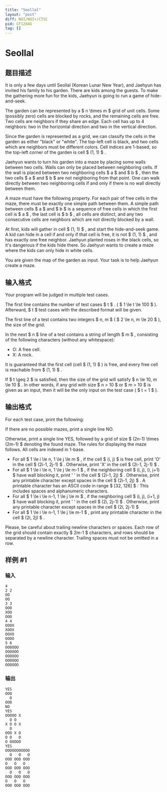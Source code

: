 ```yaml
---
title: "Seollal"
layout: "post"
diff: NOI/NOI+/CTSC
pid: CF1284G
tag: []
---
```


# Seollal

## 题目描述

It is only a few days until Seollal (Korean Lunar New Year), and Jaehyun has invited his family to his garden. There are kids among the guests. To make the gathering more fun for the kids, Jaehyun is going to run a game of hide-and-seek.

The garden can be represented by a $ n \times m $ grid of unit cells. Some (possibly zero) cells are blocked by rocks, and the remaining cells are free. Two cells are neighbors if they share an edge. Each cell has up to 4 neighbors: two in the horizontal direction and two in the vertical direction.

Since the garden is represented as a grid, we can classify the cells in the garden as either "black" or "white". The top-left cell is black, and two cells which are neighbors must be different colors. Cell indices are 1-based, so the top-left corner of the garden is cell $ (1, 1) $ .

Jaehyun wants to turn his garden into a maze by placing some walls between two cells. Walls can only be placed between neighboring cells. If the wall is placed between two neighboring cells $ a $ and $ b $ , then the two cells $ a $ and $ b $ are not neighboring from that point. One can walk directly between two neighboring cells if and only if there is no wall directly between them.

A maze must have the following property. For each pair of free cells in the maze, there must be exactly one simple path between them. A simple path between cells $ a $ and $ b $ is a sequence of free cells in which the first cell is $ a $ , the last cell is $ b $ , all cells are distinct, and any two consecutive cells are neighbors which are not directly blocked by a wall.

At first, kids will gather in cell $ (1, 1) $ , and start the hide-and-seek game. A kid can hide in a cell if and only if that cell is free, it is not $ (1, 1) $ , and has exactly one free neighbor. Jaehyun planted roses in the black cells, so it's dangerous if the kids hide there. So Jaehyun wants to create a maze where the kids can only hide in white cells.

You are given the map of the garden as input. Your task is to help Jaehyun create a maze.

## 输入格式

Your program will be judged in multiple test cases.

The first line contains the number of test cases $ t $ . ( $ 1 \le t \le 100 $ ). Afterward, $ t $ test cases with the described format will be given.

The first line of a test contains two integers $ n, m $ ( $ 2 \le n, m \le 20 $ ), the size of the grid.

In the next $ n $ line of a test contains a string of length $ m $ , consisting of the following characters (without any whitespace):

- O: A free cell.
- X: A rock.

It is guaranteed that the first cell (cell $ (1, 1) $ ) is free, and every free cell is reachable from $ (1, 1) $ .

If $ t \geq 2 $ is satisfied, then the size of the grid will satisfy $ n \le 10, m \le 10 $ . In other words, if any grid with size $ n > 10 $ or $ m > 10 $ is given as an input, then it will be the only input on the test case ( $ t = 1 $ ).

## 输出格式

For each test case, print the following:

If there are no possible mazes, print a single line NO.

Otherwise, print a single line YES, followed by a grid of size $ (2n-1) \times (2m-1) $ denoting the found maze. The rules for displaying the maze follows. All cells are indexed in 1-base.

- For all $ 1 \le i \le n, 1 \le j \le m $ , if the cell $ (i, j) $ is free cell, print 'O' in the cell $ (2i-1, 2j-1) $ . Otherwise, print 'X' in the cell $ (2i-1, 2j-1) $ .
- For all $ 1 \le i \le n, 1 \le j \le m-1 $ , if the neighboring cell $ (i, j), (i, j+1) $ have wall blocking it, print ' ' in the cell $ (2i-1, 2j) $ . Otherwise, print any printable character except spaces in the cell $ (2i-1, 2j) $ . A printable character has an ASCII code in range $ [32, 126] $ : This includes spaces and alphanumeric characters.
- For all $ 1 \le i \le n-1, 1 \le j \le m $ , if the neighboring cell $ (i, j), (i+1, j) $ have wall blocking it, print ' ' in the cell $ (2i, 2j-1) $ . Otherwise, print any printable character except spaces in the cell $ (2i, 2j-1) $
- For all $ 1 \le i \le n-1, 1 \le j \le m-1 $ , print any printable character in the cell $ (2i, 2j) $ .

Please, be careful about trailing newline characters or spaces. Each row of the grid should contain exactly $ 2m-1 $  characters, and rows should be separated by a newline character. Trailing spaces must not be omitted in a row.

## 样例 #1

### 输入

```
4
2 2
OO
OO
3 3
OOO
XOO
OOO
4 4
OOOX
XOOX
OOXO
OOOO
5 6
OOOOOO
OOOOOO
OOOOOO
OOOOOO
OOOOOO
```

### 输出

```
YES
OOO
  O
OOO
NO
YES
OOOOO X
  O O  
X O O X
  O    
OOO X O
O O   O
O OOOOO
YES
OOOOOOOOOOO
  O   O   O
OOO OOO OOO
O   O   O  
OOO OOO OOO
  O   O   O
OOO OOO OOO
O   O   O  
OOO OOO OOO
```

